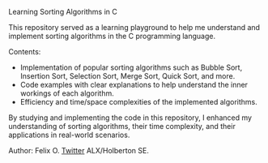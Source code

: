 Learning Sorting Algorithms in C

This repository served as a learning playground to help me understand and implement sorting algorithms in the C programming language.

Contents:
- Implementation of popular sorting algorithms such as Bubble Sort, Insertion Sort, Selection Sort, Merge Sort, Quick Sort, and more.
- Code examples with clear explanations to help understand the inner workings of each algorithm.
- Efficiency and time/space complexities of the implemented algorithms.

By studying and implementing the code in this repository, I enhanced my understanding of sorting algorithms, their time complexity, and their applications in real-world scenarios.

Author: Felix O. [Twitter](https://twitter.com/felixhatesbugs)
ALX/Holberton SE.

